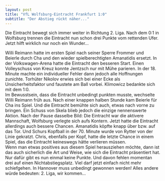 ```yaml
---
layout: post
title: "VfL Wolfsburg-Eintracht Frankfurt 1:0"
subtitle: "Der Abstieg rückt näher..."
---
```


Die Eintracht bewegt sich immer weiter in Richtung 2. Liga. Nach dem 0:1 in Wolfsburg trennen die Eintracht nun schon drei Punkte vom rettenden Ufer. Jetzt hilft wirklich nur noch ein Wunder...

Willi Reimann hatte im ersten Spiel nach seiner Sperre Frommer und Beierle durch Cha und den wieder spielberechtigten Amanatidis ersetzt. In der Volkswagen-Arena hatte die Eintracht den besseren Start. Einen Volleyschuss von Kreuz konnte Jentzsch nur mit Mühe parieren. In der 18. Minute machte ein individueller Fehler dann jedoch alle Hoffnungen zunichte. Torhüter Nikolov erwies sich bei einer Ecke als Unsicherheitsfaktor und faustete am Ball vorbei. Klimowicz bedankte sich mit dem 1:0.  
Im Bewusstsein, dass die Eintracht unbedingt punkten musste, wechselte Willi Reimann früh aus. Nach einer knappen halben Stunde kam Beierle für Cha ins Spiel. Und die Eintracht bemühte sich auch, etwas nach vorne zu bringen. Ein Schuss von Skela blieb jedoch die einzige nennenswerte Aktion. Nach der Pause dasselbe Bild: Die Eintracht war die aktivere Mannschaft, Wolfsburg verlegte sich aufs Kontern. Jetzt hatte die Eintracht allerdings auch bessere Chancen. Amanatidis köpfte knapp über bzw. auf das Tor. Und Schurs Kopfball in der 70. Minute wurde von Rytter von der Linie gekratzt. Chris, ebenfalls per Kopf, hatte die letzte Chance in einem Spiel, das die Eintracht keineswegs hätte verlieren müssen.  
Wenn man etwas positives aus diesem Spiel herausziehen möchte, dann ist das auch sicherlich die Art und Weise, wie sich die Eintracht präsentiert hat. Nur dafür gibt es nun einmal keine Punkte. Und davon fehlen momentan drei auf einen Nichtabstiegsplatz. Viel darf jetzt einfach nicht mehr schiefgehen. In Hannover muss unbedingt gewonnen werden! Alles andere würde bedeuten: 2. Liga, wir kommen...

